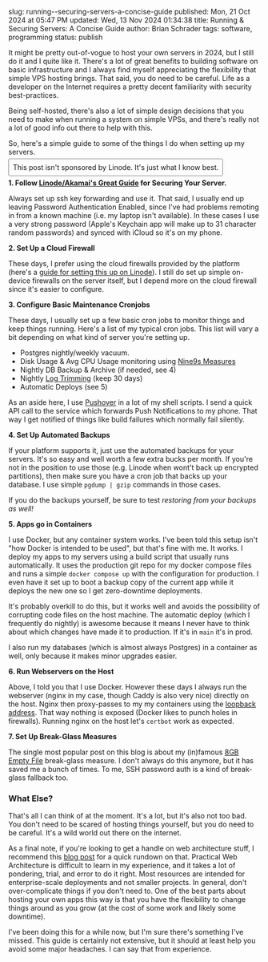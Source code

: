 slug: running--securing-servers-a-concise-guide
published: Mon, 21 Oct 2024 at 05:47 PM
updated: Wed, 13 Nov 2024 01:34:38 
title: Running & Securing Servers: A Concise Guide
author: Brian Schrader
tags: software, programming
status: publish

It might be pretty out-of-vogue to host your own servers in 2024, but I still do it and I quite like it. There's a lot of great benefits to building software on basic infrastructure and I always find myself appreciating the flexibility that simple VPS hosting brings. That said, you do need to be careful. Life as a developer on the Internet requires a pretty decent familiarity with security best-practices.

Being self-hosted, there's also a lot of simple design decisions that you need to make when running a system on simple VPSs, and there's really not a lot of good info out there to help with this.

So, here's a simple guide to some of the things I do when setting up my servers.

<span style="padding: 0.5rem; border: 1px solid gray; border-radius: 3px;" class="image-center ">
This post isn't sponsored by Linode. It's just what I know best.
</span>

**1. Follow [Linode/Akamai's Great Guide][1] for Securing Your Server.**

Always set up ssh key forwarding and use it. That said, I usually end up leaving Password Authentication Enabled, since I've had problems remoting in from a known machine (i.e. my laptop isn't available). In these cases I use a very strong password (Apple's Keychain app will make up to 31 character random passwords) and synced with iCloud so it's on my phone.

**2. Set Up a Cloud Firewall**

These days, I prefer using the cloud firewalls provided by the platform (here's a [guide for setting this up on Linode][6]). I still do set up simple on-device firewalls on the server itself, but I depend more on the cloud firewall since it's easier to configure.

**3. Configure Basic Maintenance Cronjobs**

These days, I usually set up a few basic cron jobs to monitor things and keep things running. Here's a list of my typical cron jobs. This list will vary a bit depending on what kind of server you're setting up.

- Postgres nightly/weekly vacuum.
- Disk Usage & Avg CPU Usage monitoring using [Nine9s Measures][4]
- Nightly DB Backup & Archive (if needed, see 4)
- Nightly [Log Trimming][2] (keep 30 days)
- Automatic Deploys (see 5)

As an aside here, I use [Pushover][7] in a lot of my shell scripts. I send a quick API call to the service which forwards Push Notifications to my phone. That way I get notified of things like build failures which normally fail silently.

**4. Set Up Automated Backups**

If your platform supports it, just use the automated backups for your servers. It's so easy and well worth a few extra bucks per month. If you're not in the position to use those (e.g. Linode when wont't back up encrypted partitions), then make sure you have a cron job that backs up your database. I use simple `pgdump | gzip` commands in those cases.

If you do the backups yourself, be sure to test *restoring from your backups as well!*

**5. Apps go in Containers**

I use Docker, but any container system works. I've been told this setup isn't "how Docker is intended to be used", but that's fine with me. It works. I deploy my apps to my servers using a build script that usually runs automatically. It uses the production git repo for my docker compose files and runs a simple `docker compose up` with the configuration for production. I even have it set up to boot a backup copy of the current app while it deploys the new one so I get zero-downtime deployments.

It's probably overkill to do this, but it works well and avoids the possibility of corrupting code files on the host machine. The automatic deploy (which I frequently do nightly) is awesome because it means I never have to think about which changes have made it to production. If it's in `main` it's in prod.

I also run my databases (which is almost always Postgres) in a container as well, only because it makes minor upgrades easier.

**6. Run Webservers on the Host**

Above, I told you that I use Docker. However these days I always run the webserver (nginx in my case, though Caddy is also very nice) directly on the host. Nginx then proxy-passes to my my containers using the [loopback address][8]. That way nothing is exposed (Docker likes to punch holes in firewalls). Running nginx on the host let's `certbot` work as expected.

**7. Set Up Break-Glass Measures**

The single most popular post on this blog is about my (in)famous [8GB Empty File][3] break-glass measure. I don't always do this anymore, but it has saved me a bunch of times. To me, SSH password auth is a kind of break-glass fallback too.

### What Else?

That's all I can think of at the moment. It's a lot, but it's also not too bad. You don't need to be scared of hosting things yourself, but you do need to be careful. It's a wild world out there on the internet.

As a final note, if you're looking to get a handle on web architecture stuff, I recommend this [blog post][9] for a quick rundown on that. Practical Web Architecture is difficult to learn in my experience, and it takes a lot of pondering, trial, and error to do it right. Most resources are intended for enterprise-scale deployments and not smaller projects. In general, don't over-complicate things if you don't need to. One of the best parts about hosting your own apps this way is that you have the flexibility to change things around as you grow (at the cost of some work and likely some downtime).

I've been doing this for a while now, but I'm sure there's something I've missed. This guide is certainly not extensive, but it should at least help you avoid some major headaches. I can say that from experience.


[1]: https://techdocs.akamai.com/cloud-computing/docs/set-up-and-secure-a-compute-instance
[2]: https://unix.stackexchange.com/questions/139513/how-to-clear-journalctl#194058
[3]: https://brianschrader.com/archive/why-all-my-servers-have-an-8gb-empty-file/
[4]: https://nine9s.cloud/kb/measure-quickstart
[5]: https://www.linode.com
[6]: https://techdocs.akamai.com/cloud-computing/docs/getting-started-with-cloud-firewalls
[7]: https://pushover.net
[8]: https://stackoverflow.com/a/20778887
[9]: https://marco.org/2014/03/27/web-hosting-for-app-developers
